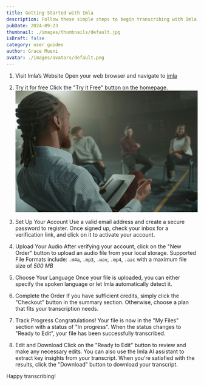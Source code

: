 ```yaml
---
title: Getting Started with Imla
description: Follow these simple steps to begin transcribing with Imla
pubDate: 2024-09-23
thumbnail: ./images/thumbnails/default.jpg
isDraft: false
category: user guides
author: Grace Mueni
avatar: ./images/avatars/default.png
---
```


1. Visit Imla’s Website
   Open your web browser and navigate to [imla](https://imla.io.)

2. Try it for free
   Click the "Try it Free" button on the homepage.
   ![Image](./images/thumbnails/default.jpg)

3. Set Up Your Account
   Use a valid email address and create a secure password to register. Once signed up, check your inbox for a verification link, and click on it to activate your account.

4. Upload Your Audio
   After verifying your account, click on the "New Order" button to upload an audio file from your local storage.
   Supported File Formats include: `.m4a`, `.mp3`, `.wav`, `.mp4`, `.aac` with a maximum file size of _500 MB_

5. Choose Your Language
   Once your file is uploaded, you can either specify the spoken language or let Imla automatically detect it.
6. Complete the Order
   If you have sufficient credits, simply click the "Checkout" button in the summary section. Otherwise, choose a plan that fits your transcription needs.

7. Track Progress
   Congratulations! Your file is now in the "My Files" section with a status of "In progress". When the status changes to "Ready to Edit", your file has been successfully transcribed.
8. Edit and Download
   Click on the "Ready to Edit" button to review and make any necessary edits. You can also use the Imla AI assistant to extract key insights from your transcript.
   When you're satisfied with the results, click the "Download" button to download your transcript.

Happy transcribing!
